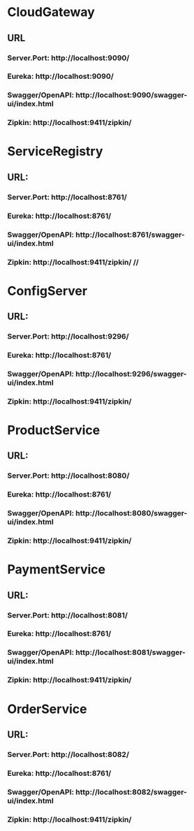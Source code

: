 # CloudGateway
## URL
### Server.Port: http://localhost:9090/
### Eureka: http://localhost:9090/
### Swagger/OpenAPI: http://localhost:9090/swagger-ui/index.html
### Zipkin: http://localhost:9411/zipkin/

# ServiceRegistry
## URL:
### Server.Port: http://localhost:8761/
### Eureka: http://localhost:8761/
### Swagger/OpenAPI: http://localhost:8761/swagger-ui/index.html
### Zipkin: http://localhost:9411/zipkin/   //<!-- docker run -d -p 9411:9411 openzipkin/zipkin -->
<!-- docker start CONTAINER-ID // docker stop CONTAINER-ID -->

# ConfigServer
## URL:
### Server.Port: http://localhost:9296/
### Eureka: http://localhost:8761/
### Swagger/OpenAPI: http://localhost:9296/swagger-ui/index.html
### Zipkin: http://localhost:9411/zipkin/   <!-- docker run -d -p 9411:9411 openzipkin/zipkin -->
<!-- docker start CONTAINER-ID // docker stop CONTAINER-ID -->

# ProductService
## URL:
### Server.Port: http://localhost:8080/
### Eureka: http://localhost:8761/
### Swagger/OpenAPI: http://localhost:8080/swagger-ui/index.html
### Zipkin: http://localhost:9411/zipkin/   <!-- docker run -d -p 9411:9411 openzipkin/zipkin -->
<!-- docker start CONTAINER-ID // docker stop CONTAINER-ID -->

# PaymentService
## URL:
### Server.Port: http://localhost:8081/
### Eureka: http://localhost:8761/
### Swagger/OpenAPI: http://localhost:8081/swagger-ui/index.html
### Zipkin: http://localhost:9411/zipkin/   <!-- docker run -d -p 9411:9411 openzipkin/zipkin -->
<!-- docker start CONTAINER-ID // docker stop CONTAINER-ID -->

# OrderService
## URL:
### Server.Port: http://localhost:8082/
### Eureka: http://localhost:8761/
### Swagger/OpenAPI: http://localhost:8082/swagger-ui/index.html
### Zipkin: http://localhost:9411/zipkin/   <!-- docker run -d -p 9411:9411 openzipkin/zipkin -->
<!-- docker start CONTAINER-ID // docker stop CONTAINER-ID -->
